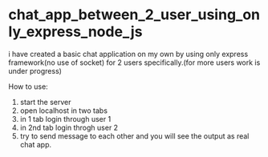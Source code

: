 # chat_app_between_2_user_using_only_express_node_js
i have created a basic chat application on my own by using only express framework(no use of socket) for 2 users specifically.(for more users work is under progress)

How to use:
1. start the server
2. open localhost in two tabs
3. in 1 tab login through user 1
4. in 2nd tab login throgh user 2
5. try to send message to each other and you will see the output as real chat app.
